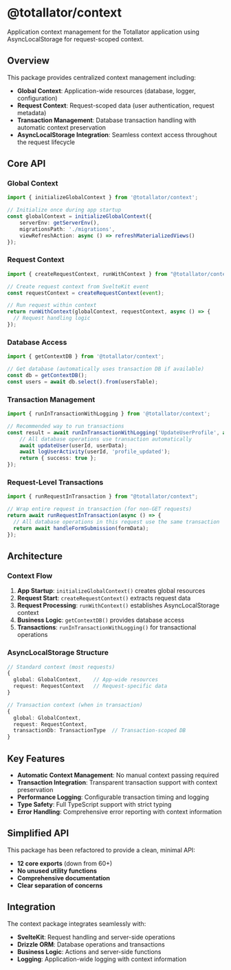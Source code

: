 # @totallator/context

Application context management for the Totallator application using AsyncLocalStorage for request-scoped context.

## Overview

This package provides centralized context management including:

- **Global Context**: Application-wide resources (database, logger, configuration)
- **Request Context**: Request-scoped data (user authentication, request metadata)
- **Transaction Management**: Database transaction handling with automatic context preservation
- **AsyncLocalStorage Integration**: Seamless context access throughout the request lifecycle

## Core API

### Global Context

```typescript
import { initializeGlobalContext } from '@totallator/context';

// Initialize once during app startup
const globalContext = initializeGlobalContext({
	serverEnv: getServerEnv(),
	migrationsPath: './migrations',
	viewRefreshAction: async () => refreshMaterializedViews()
});
```

### Request Context

```typescript
import { createRequestContext, runWithContext } from "@totallator/context";

// Create request context from SvelteKit event
const requestContext = createRequestContext(event);

// Run request within context
return runWithContext(globalContext, requestContext, async () => {
  // Request handling logic
});
```

### Database Access

```typescript
import { getContextDB } from '@totallator/context';

// Get database (automatically uses transaction DB if available)
const db = getContextDB();
const users = await db.select().from(usersTable);
```

### Transaction Management

```typescript
import { runInTransactionWithLogging } from '@totallator/context';

// Recommended way to run transactions
const result = await runInTransactionWithLogging('UpdateUserProfile', async (txDb) => {
	// All database operations use transaction automatically
	await updateUser(userId, userData);
	await logUserActivity(userId, 'profile_updated');
	return { success: true };
});
```

### Request-Level Transactions

```typescript
import { runRequestInTransaction } from "@totallator/context";

// Wrap entire request in transaction (for non-GET requests)
return await runRequestInTransaction(async () => {
  // All database operations in this request use the same transaction
  return await handleFormSubmission(formData);
});
```

## Architecture

### Context Flow

1. **App Startup**: `initializeGlobalContext()` creates global resources
2. **Request Start**: `createRequestContext()` extracts request data
3. **Request Processing**: `runWithContext()` establishes AsyncLocalStorage context
4. **Business Logic**: `getContextDB()` provides database access
5. **Transactions**: `runInTransactionWithLogging()` for transactional operations

### AsyncLocalStorage Structure

```typescript
// Standard context (most requests)
{
  global: GlobalContext,    // App-wide resources
  request: RequestContext   // Request-specific data
}

// Transaction context (when in transaction)
{
  global: GlobalContext,
  request: RequestContext,
  transactionDb: TransactionType  // Transaction-scoped DB
}
```

## Key Features

- **Automatic Context Management**: No manual context passing required
- **Transaction Integration**: Transparent transaction support with context preservation
- **Performance Logging**: Configurable transaction timing and logging
- **Type Safety**: Full TypeScript support with strict typing
- **Error Handling**: Comprehensive error reporting with context information

## Simplified API

This package has been refactored to provide a clean, minimal API:

- **12 core exports** (down from 60+)
- **No unused utility functions**
- **Comprehensive documentation**
- **Clear separation of concerns**

## Integration

The context package integrates seamlessly with:

- **SvelteKit**: Request handling and server-side operations
- **Drizzle ORM**: Database operations and transactions
- **Business Logic**: Actions and server-side functions
- **Logging**: Application-wide logging with context information
